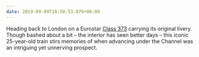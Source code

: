 ```yaml
---
date: 2019-09-09T18:50:53.876+00:00
---
```

Heading back to London on a Eurostar [Class 373](https://en.wikipedia.org/wiki/British_Rail_Class_373) carrying its original livery. Though bashed about a bit – the interior has seen better days – this iconic 25-year-old train stirs memories of when advancing under the Channel was an intriguing yet unnerving prospect.
